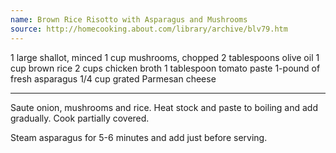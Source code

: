 ```yaml
---
name: Brown Rice Risotto with Asparagus and Mushrooms
source: http://homecooking.about.com/library/archive/blv79.htm
---
```


1 large shallot, minced
1 cup mushrooms, chopped
2 tablespoons olive oil
1 cup brown rice
2 cups chicken broth
1 tablespoon tomato paste
1-pound of fresh asparagus
1/4 cup grated Parmesan cheese

---

Saute onion, mushrooms and rice.  Heat stock and paste to boiling and add gradually.  Cook partially covered.

Steam asparagus for 5-6 minutes and add just before serving.

